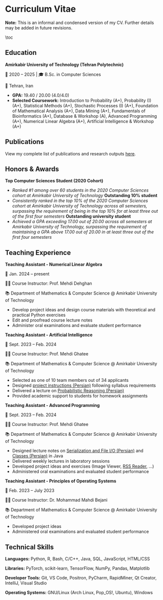 # Curriculum Vitae

**Note:** This is an informal and condensed version of my CV.
Further details may be added in future revisions.

\toc

## Education

**Amirkabir University of Technology (Tehran Polytechnic)**

📅 2020 – 2025 | 🎓 B.Sc. in Computer Sciences

📍 Tehran, Iran  
- **GPA:** 19.40 / 20.00 (4.0/4.0)  
- **Selected Coursework:** Introduction to Probability (A+), Probability (I) (A+), Statistical Methods (A+), Stochastic Processes (I) (A+), Foundation of Mathematical Analysis (A+), Data Mining (A+), Fundamentals of Bioinformatics (A+), Database & Workshop (A), Advanced Programming (A+), Numerical Linear Algebra (A+), Artificial Intelligence & Workshop (A+)

## Publications
View my complete list of publications and research outputs [here](/publications).

## Honors & Awards
**Top Computer Sciences Student (2020 Cohort)**
- *Ranked #1 among over 60 students in the 2020 Computer Sciences cohort at Amirkabir University of Technology*
**Outstanding 10% student**
- *Consistently ranked in the top 10% of the 2020 Computer Sciences cohort at Amirkabir University of Technology across all semesters, surpassing the requirement of being in the top 10% for at least three out of the first four semesters*
**Outstanding university student**
- *Achieved a GPA exceeding 17.00 out of 20.00 across all semesters at Amirkabir University of Technology, surpassing the requirement of maintaining a GPA above 17.00 out of 20.00 in at least three out of the first four semesters*

## Teaching Experience  
**Teaching Assistant - Numerical Linear Algebra**

📅 Jan. 2024 – present

👨‍🏫 Course Instructor: Prof. Mehdi Dehghan

📚 Department of Mathematics & Computer Science @ Amirkabir University of Technology  
- Develop project ideas and design course materials with theoretical and practical Python exercises  
- Edit and proofread course lecture notes 
- Administer oral examinations and evaluate student performance

**Teaching Assistant - Artificial Intelligence**

📅 Sept. 2023 – Feb. 2024

👨‍🏫 Course Instructor: Prof. Mehdi Ghatee

📚 Department of Mathematics & Computer Science @ Amirkabir University of Technology  
- Selected as one of 10 team members out of 34 applicants  
- Designed [project instructions (Persian)](https://github.com/phrafsanjani/aut-materials/tree/main/ta/ai/guides) following syllabus requirements
- Delivered a lecture on [Probabilistic Reasoning (Persian)](https://github.com/phrafsanjani/aut-materials/blob/main/ta/ai/Probabilistic%20Reasoning.pdf)
- Provided academic support to students for homework assignments

**Teaching Assistant - Advanced Programming**

📅 Sept. 2023 – Feb. 2024

👨‍🏫 Course Instructor: Prof. Mehdi Ghatee

📚 Department of Mathematics & Computer Science @ Amirkabir University of Technology  
- Designed lecture notes on [Serialization and File I/O (Persian)](https://github.com/phrafsanjani/aut-materials/blob/main/ta/ap/lab4.pdf) and [Classes (Persian)](https://github.com/phrafsanjani/aut-materials/blob/main/ta/ap/main.pdf) in Java  
- Delivered weekly lectures in laboratory sessions
- Developed project ideas and exercises (Image Viewer, [RSS Reader](https://github.com/phrafsanjani/rss-reader), …)  
- Administered oral examinations and evaluated student performance

**Teaching Assistant - Principles of Operating Systems**

📅 Feb. 2023 – July 2023

👨‍🏫 Course Instructor: Dr. Mohammad Mahdi Bejani

📚 Department of Mathematics & Computer Science @ Amirkabir University of Technology  
- Developed project ideas  
- Administered oral examinations and evaluated student performance

## Technical Skills

**Languages:** Python, R, Bash, C/C++, Java, SQL, JavaScript, HTML/CSS

**Libraries:** PyTorch, scikit-learn, TensorFlow, NumPy, Pandas, Matplotlib

**Developer Tools:** Git, VS Code, Positron, PyCharm, RapidMiner, Qt Creator, IntelliJ, Visual Studio

**Operating Systems:** GNU/Linux (Arch Linux, Pop_OS!, Ubuntu), Windows